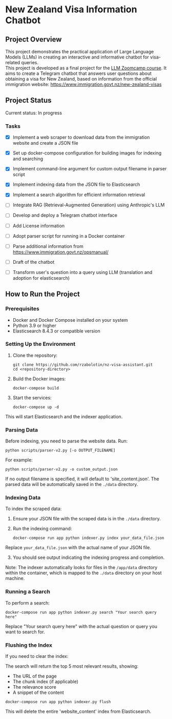 # New Zealand Visa Information Chatbot

## Project Overview

This project demonstrates the practical application of Large Language Models (LLMs) in creating an interactive and informative chatbot for visa-related queries.  
This project is developed as a final project for the [LLM Zoomcamp course](https://github.com/DataTalksClub/llm-zoomcamp/). It aims to create a Telegram chatbot that answers user questions about obtaining a visa for New Zealand, based on information from the official immigration website: https://www.immigration.govt.nz/new-zealand-visas


## Project Status

Current status: In progress

### Tasks
- [x] Implement a web scraper to download data from the immigration website and create a JSON file
- [x] Set up docker-compose configuration for building images for indexing and searching
- [x] Implement command-line argument for custom output filename in parser script
- [x] Implement indexing data from the JSON file to Elasticsearch
- [x] Implement a search algorithm for efficient information retrieval
- [ ] Integrate RAG (Retrieval-Augmented Generation) using Anthropic's LLM
- [ ] Develop and deploy a Telegram chatbot interface
- [ ] Add License information
- [ ] Adopt parser script for running in a Docker container
- [ ] Parse additional information from https://www.immigration.govt.nz/opsmanual/
- [ ] Draft of the chatbot
- [ ] Transform user's question into a query using LLM (translation and adoption for elasticsearch)


## How to Run the Project

### Prerequisites

- Docker and Docker Compose installed on your system
- Python 3.9 or higher
- Elasticsearch 8.4.3 or compatible version

### Setting Up the Environment

1. Clone the repository:
   ```
   git clone https://github.com/rzabolotin/nz-visa-assistant.git
   cd <repository-directory>
   ```

2. Build the Docker images:
   ```
   docker-compose build
   ```

3. Start the services:
   ```
   docker-compose up -d
   ```

This will start Elasticsearch and the indexer application.

### Parsing Data

Before indexing, you need to parse the website data. Run:
```
python scripts/parser-v2.py [-o OUTPUT_FILENAME]
```

For example:
```
python scripts/parser-v2.py -o custom_output.json
```

If no output filename is specified, it will default to 'site_content.json'.
The parsed data will be automatically saved in the `./data` directory.

### Indexing Data

To index the scraped data:

1. Ensure your JSON file with the scraped data is in the `./data` directory.

2. Run the indexing command:
   ```
   docker-compose run app python indexer.py index your_data_file.json
   ```

Replace `your_data_file.json` with the actual name of your JSON file.

3. You should see output indicating the indexing progress and completion.

Note: The indexer automatically looks for files in the `/app/data` directory within the container, which is mapped to the `./data` directory on your host machine.

### Running a Search

To perform a search:

```
docker-compose run app python indexer.py search "Your search query here"
```

Replace "Your search query here" with the actual question or query you want to search for.

### Flushing the Index

If you need to clear the index:

The search will return the top 5 most relevant results, showing:
- The URL of the page
- The chunk index (if applicable)
- The relevance score
- A snippet of the content

```
docker-compose run app python indexer.py flush
```

This will delete the entire 'website_content' index from Elasticsearch.
